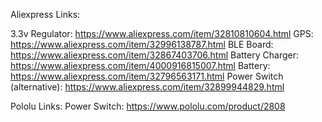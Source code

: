 Aliexpress Links:

3.3v Regulator: https://www.aliexpress.com/item/32810810604.html
GPS: https://www.aliexpress.com/item/32996138787.html
BLE Board: https://www.aliexpress.com/item/32867403706.html
Battery Charger: https://www.aliexpress.com/item/4000916815007.html
Battery: https://www.aliexpress.com/item/32796563171.html
Power Switch (alternative): https://www.aliexpress.com/item/32899944829.html

Pololu Links:
Power Switch: https://www.pololu.com/product/2808